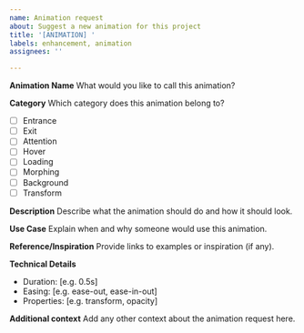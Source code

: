 ```yaml
---
name: Animation request
about: Suggest a new animation for this project
title: '[ANIMATION] '
labels: enhancement, animation
assignees: ''

---
```


**Animation Name**
What would you like to call this animation?

**Category**
Which category does this animation belong to?
- [ ] Entrance
- [ ] Exit  
- [ ] Attention
- [ ] Hover
- [ ] Loading
- [ ] Morphing
- [ ] Background
- [ ] Transform

**Description**
Describe what the animation should do and how it should look.

**Use Case**
Explain when and why someone would use this animation.

**Reference/Inspiration**
Provide links to examples or inspiration (if any).

**Technical Details**
- Duration: [e.g. 0.5s]
- Easing: [e.g. ease-out, ease-in-out]
- Properties: [e.g. transform, opacity]

**Additional context**
Add any other context about the animation request here.